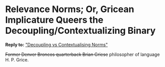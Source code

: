 # Relevance Norms; Or, Gricean Implicature Queers the Decoupling/Contextualizing Binary

**Reply to:** ["Decoupling vs Contextualising Norms"](https://www.lesswrong.com/posts/7cAsBPGh98pGyrhz9/decoupling-vs-contextualising-norms)



~~Former Denver Broncos quarterback Brian Griese~~ philosopher of language H. P. Grice. 